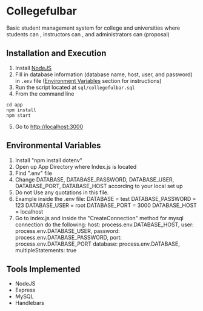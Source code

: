 # Collegefulbar
Basic student management system for college and universities where students can , instructors can , and administrators can (proposal)

## Installation and Execution
1. Install [NodeJS](https://nodejs.org/en/)
2. Fill in database information (database name, host, user, and password) in `.env` file ([Environment Variables](#environmental-variables) section for instructions)
3. Run the script located at `sql/collegefulbar.sql`
4. From the command line 
```
cd app
npm install
npm start
```
5. Go to [http://localhost:3000](http://localhost:3000)

## Environmental Variables
1. Install "npm install dotenv"
2. Open up App Directory where Index.js is located
3. Find ".env" file 
4. Change DATABASE, DATABASE_PASSWORD, DATABASE_USER, DATABASE_PORT, DATABASE_HOST according to your local set up
5. Do not Use any quotations in this file.
6. Example inside the .env file:
	DATABASE = test
	DATABASE_PASSWORD = 123
	DATABASE_USER = root
	DATABASE_PORT = 3000
	DATABASE_HOST = localhost
7. Go to index.js and inside the "CreateConnection" method for mysql connection do the following:
    host: process.env.DATABASE_HOST, 
    user: process.env.DATABASE_USER,
    password: process.env.DATABASE_PASSWORD,
    port: process.env.DATABASE_PORT
    database: process.env.DATABASE,
    multipleStatements: true   

## Tools Implemented
* NodeJS
* Express
* MySQL
* Handlebars